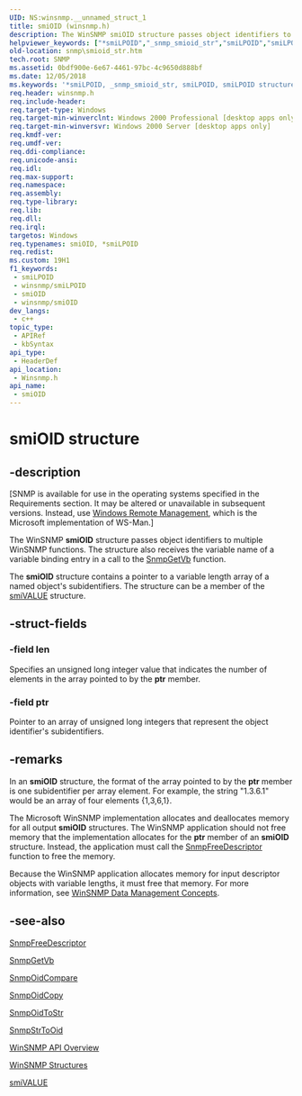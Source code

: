 ```yaml
---
UID: NS:winsnmp.__unnamed_struct_1
title: smiOID (winsnmp.h)
description: The WinSNMP smiOID structure passes object identifiers to multiple WinSNMP functions. The structure also receives the variable name of a variable binding entry in a call to the SnmpGetVb function.
helpviewer_keywords: ["*smiLPOID","_snmp_smioid_str","smiLPOID","smiLPOID structure pointer [SNMP]","smiOID","smiOID structure [SNMP]","snmp.smioid_str","winsnmp/smiLPOID","winsnmp/smiOID"]
old-location: snmp\smioid_str.htm
tech.root: SNMP
ms.assetid: 0bdf900e-6e67-4461-97bc-4c9650d888bf
ms.date: 12/05/2018
ms.keywords: '*smiLPOID, _snmp_smioid_str, smiLPOID, smiLPOID structure pointer [SNMP], smiOID, smiOID structure [SNMP], snmp.smioid_str, winsnmp/smiLPOID, winsnmp/smiOID'
req.header: winsnmp.h
req.include-header: 
req.target-type: Windows
req.target-min-winverclnt: Windows 2000 Professional [desktop apps only]
req.target-min-winversvr: Windows 2000 Server [desktop apps only]
req.kmdf-ver: 
req.umdf-ver: 
req.ddi-compliance: 
req.unicode-ansi: 
req.idl: 
req.max-support: 
req.namespace: 
req.assembly: 
req.type-library: 
req.lib: 
req.dll: 
req.irql: 
targetos: Windows
req.typenames: smiOID, *smiLPOID
req.redist: 
ms.custom: 19H1
f1_keywords:
 - smiLPOID
 - winsnmp/smiLPOID
 - smiOID
 - winsnmp/smiOID
dev_langs:
 - c++
topic_type:
 - APIRef
 - kbSyntax
api_type:
 - HeaderDef
api_location:
 - Winsnmp.h
api_name:
 - smiOID
---
```


# smiOID structure


## -description

<p class="CCE_Message">[SNMP is available for use in the operating systems specified in the Requirements section. It may be altered or unavailable in subsequent versions. Instead, use <a href="https://docs.microsoft.com/windows/desktop/WinRM/portal">Windows Remote Management</a>, which is the Microsoft implementation of WS-Man.]

The WinSNMP 
<b>smiOID</b> structure passes object identifiers to multiple WinSNMP functions. The structure also receives the variable name of a variable binding entry in a call to the 
<a href="https://docs.microsoft.com/windows/desktop/api/winsnmp/nf-winsnmp-snmpgetvb">SnmpGetVb</a> function.

The 
<b>smiOID</b> structure contains a pointer to a variable length array of a named object's subidentifiers. The structure can be a member of the 
<a href="https://docs.microsoft.com/windows/desktop/api/winsnmp/ns-winsnmp-smivalue">smiVALUE</a> structure.

## -struct-fields

### -field len

Specifies an unsigned long integer value that indicates the number of elements in the array pointed to by the <b>ptr</b> member.

### -field ptr

Pointer to an array of unsigned long integers that represent the object identifier's subidentifiers.

## -remarks

In an 
<b>smiOID</b> structure, the format of the array pointed to by the <b>ptr</b> member is one subidentifier per array element. For example, the string "1.3.6.1" would be an array of four elements {1,3,6,1}.

The Microsoft WinSNMP implementation allocates and deallocates memory for all output 
<b>smiOID</b> structures. The WinSNMP application should not free memory that the implementation allocates for the <b>ptr</b> member of an 
<b>smiOID</b> structure. Instead, the application must call the 
<a href="https://docs.microsoft.com/windows/desktop/api/winsnmp/nf-winsnmp-snmpfreedescriptor">SnmpFreeDescriptor</a> function to free the memory.

Because the WinSNMP application allocates memory for input descriptor objects with variable lengths, it must free that memory. For more information, see 
<a href="https://docs.microsoft.com/windows/desktop/SNMP/winsnmp-data-management-concepts">WinSNMP Data Management Concepts</a>.

## -see-also

<a href="https://docs.microsoft.com/windows/desktop/api/winsnmp/nf-winsnmp-snmpfreedescriptor">SnmpFreeDescriptor</a>



<a href="https://docs.microsoft.com/windows/desktop/api/winsnmp/nf-winsnmp-snmpgetvb">SnmpGetVb</a>



<a href="https://docs.microsoft.com/windows/desktop/api/winsnmp/nf-winsnmp-snmpoidcompare">SnmpOidCompare</a>



<a href="https://docs.microsoft.com/windows/desktop/api/winsnmp/nf-winsnmp-snmpoidcopy">SnmpOidCopy</a>



<a href="https://docs.microsoft.com/windows/desktop/api/winsnmp/nf-winsnmp-snmpoidtostr">SnmpOidToStr</a>



<a href="https://docs.microsoft.com/windows/desktop/api/winsnmp/nf-winsnmp-snmpstrtooid">SnmpStrToOid</a>



<a href="https://docs.microsoft.com/windows/desktop/SNMP/winsnmp-api">WinSNMP API Overview</a>



<a href="https://docs.microsoft.com/windows/desktop/SNMP/winsnmp-structures">WinSNMP Structures</a>



<a href="https://docs.microsoft.com/windows/desktop/api/winsnmp/ns-winsnmp-smivalue">smiVALUE</a>

